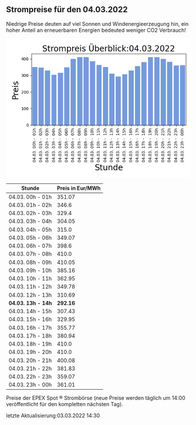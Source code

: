 
## Strompreise für den 04.03.2022

Niedrige Preise deuten auf viel Sonnen und Windenergieerzeugung hin, ein hoher Anteil an erneuerbaren Energien bedeuted weniger CO2 Verbrauch!

![Strompreis übersicht](imgs/strompreis_uebersicht.png)

| Stunde | Preis in Eur/MWh |
|---|---|
| 04.03. 00h -  01h | 351.07 | 
| 04.03. 01h -  02h | 346.6 | 
| 04.03. 02h -  03h | 329.4 | 
| 04.03. 03h -  04h | 304.05 | 
| 04.03. 04h -  05h | 315.0 | 
| 04.03. 05h -  06h | 349.07 | 
| 04.03. 06h -  07h | 398.6 | 
| 04.03. 07h -  08h | 410.0 | 
| 04.03. 08h -  09h | 410.05 | 
| 04.03. 09h -  10h | 385.16 | 
| 04.03. 10h -  11h | 362.95 | 
| 04.03. 11h -  12h | 349.78 | 
| 04.03. 12h -  13h | 310.69 | 
| **04.03. 13h -  14h** | **292.16** | 
| 04.03. 14h -  15h | 307.43 | 
| 04.03. 15h -  16h | 329.95 | 
| 04.03. 16h -  17h | 355.77 | 
| 04.03. 17h -  18h | 380.94 | 
| 04.03. 18h -  19h | 410.0 | 
| 04.03. 19h -  20h | 410.0 | 
| 04.03. 20h -  21h | 400.08 | 
| 04.03. 21h -  22h | 381.83 | 
| 04.03. 22h -  23h | 359.07 | 
| 04.03. 23h -  00h | 361.01 | 

Preise der EPEX Spot ® Strombörse (neue Preise werden täglich um 14:00 veröffentlicht für den kompletten nächsten Tag).

letzte Aktualisierung:03.03.2022 14:30